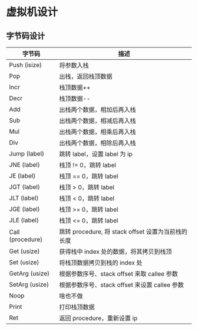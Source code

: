 # 虚拟机设计

## 字节码设计

| 字节码           | 描述                                               |
| ---------------- | -------------------------------------------------- |
| Push (isize)     | 将参数入栈                                         |
| Pop              | 出栈，返回栈顶数据                                 |
| Incr             | 栈顶数据++                                         |
| Decr             | 栈顶数据--                                         |
| Add              | 出栈两个数据，相加后再入栈                         |
| Sub              | 出栈两个数据，相减后再入栈                         |
| Mul              | 出栈两个数据，相乘后再入栈                         |
| Div              | 出栈两个数据，相除后再入栈                         |
| Jump (label)     | 跳转 label，设置 label 为 ip                       |
| JNE (label)      | 栈顶 != 0，跳转 label                              |
| JE (label)       | 栈顶 == 0，跳转 label                              |
| JGT (label)      | 栈顶 > 0，跳转 label                               |
| JLT (label)      | 栈顶 < 0，跳转 label                               |
| JGE (label)      | 栈顶 >= 0，跳转 label                              |
| JLE (label)      | 栈顶 <= 0，跳转 label                              |
| Call (procedure) | 跳转 procedure, 将 stack offset 设置为当前栈的长度 |
| Get (usize)      | 获得栈中 index 处的数据，将其拷贝到栈顶            |
| Set (usize)      | 将栈顶数据拷贝到栈的 index 处                      |
| GetArg (usize)   | 根据参数序号、stack offset 来取 callee 参数        |
| SetArg (usize)   | 根据参数序号、stack offset 来设置 callee 参数      |
| Noop             | 啥也不做                                           |
| Print            | 打印栈顶数据                                       |
| Ret              | 返回 procedure，重新设置 ip                        |
